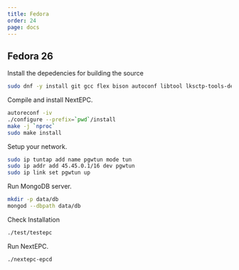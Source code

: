 ```yaml
---
title: Fedora
order: 24
page: docs
---
```


## Fedora 26

Install the depedencies for building the source
```bash
sudo dnf -y install git gcc flex bison autoconf libtool lksctp-tools-devel libidn-devel gnutls-devel libgcrypt-devel openssl-devel cyrus-sasl-devel mongo-c-driver-devel mongodb-server
```

Compile and install NextEPC.
```bash
autoreconf -iv
./configure --prefix=`pwd`/install
make -j `nproc`
sudo make install
```

Setup your network.
```bash
sudo ip tuntap add name pgwtun mode tun
sudo ip addr add 45.45.0.1/16 dev pgwtun
sudo ip link set pgwtun up
```

Run MongoDB server.
```bash
mkdir -p data/db
mongod --dbpath data/db
```

Check Installation
```bash
./test/testepc
```

Run NextEPC.
```bash
./nextepc-epcd
```
